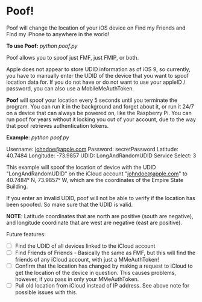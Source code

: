 # Poof!
Poof will change the location of your iOS device on Find my Friends and Find my iPhone to anywhere in the world!

**To use Poof:** *python poof.py*

Poof allows you to spoof just FMF, just FMIP, or both.

Apple does not appear to store UDID information as of iOS 9, so currently, you have to manually enter the UDID of the device that you want to spoof location data for. If you do not have or do not want to use your appleID / password, you can also use a MobileMeAuthToken.

**Poof** will spoof your location every 5 seconds until you terminate the program. You can run it in the background and forget about it, or run it 24/7 on a device that can always be powered on, like the Raspberry Pi. You can run poof for years without it locking you out of your account, due to the way that poof retrieves authentication tokens.

**Example**: *python poof.py* 

Username: johndoe@apple.com
Password: secretPassword
Latitude: 40.7484
Longitude: -73.9857
UDID: LongAndRandomUDID 
Service Select: 3

This example will spoof the location of device with the UDID "LongAndRandomUDID" on the iCloud account "johndoe@apple.com" to 40.7484° N, 73.9857° W, which are the coordinates of the Empire State Building. 

If you enter an invalid UDID, poof will not be able to verify if the location has been spoofed. So make sure that the UDID is valid.

**NOTE**: Latitude coordinates that are north are positive (south are negative), and longitude coordinate that are west are negative (east are positive).

Future features: 
- [ ] Find the UDID of all devices linked to the iCloud account 
- [ ] Find Friends of Friends - Basically the same as FMF, but this will find the friends of any iCloud account, with just a MMeAuthToken!
- [ ] Confirm that the location has changed by making a request to iCloud to get the location of the device in question. This causes problems, however, if you pass in only your MMeAuthToken.
- [ ] Pull old location from iCloud instead of IP address. See above note for possible issues with this.
